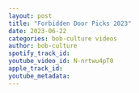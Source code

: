 ```yaml
---
layout: post
title: "Forbidden Door Picks 2023"
date: 2023-06-22
categories: bob-culture videos
author: bob-culture
spotify_track_id: 
youtube_video_id: N-nrtwu4pT0
apple_track_id: 
youtube_metadata: 
---
```

